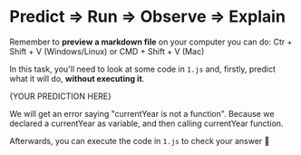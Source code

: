 # Predict => Run => Observe => Explain

Remember to **preview a markdown file** on your computer you can do:
Ctr + Shift + V (Windows/Linux) or CMD + Shift + V (Mac)

In this task, you'll need to look at some code in `1.js` and, firstly, predict what it will do, **without executing it**.

{YOUR PREDICTION HERE}

We will get an error saying "currentYear is not a function". Because we declared a currentYear as variable, and then calling currentYear function.

Afterwards, you can execute the code in `1.js` to check your answer 📝

